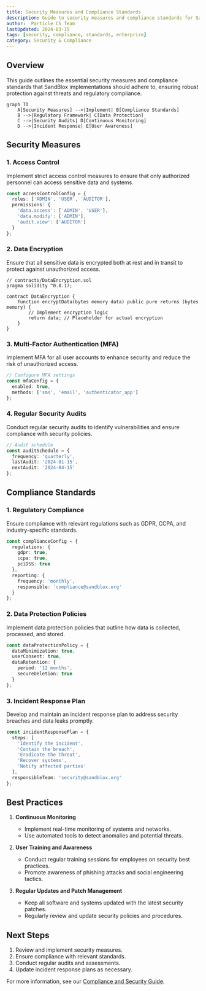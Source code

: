 ```yaml
---
title: Security Measures and Compliance Standards
description: Guide to security measures and compliance standards for SandBlox implementations
author:  Particle CS Team
lastUpdated: 2024-03-15
tags: [security, compliance, standards, enterprise]
category: Security & Compliance
---
```


## Overview

This guide outlines the essential security measures and compliance standards that SandBlox implementations should adhere to, ensuring robust protection against threats and regulatory compliance.

```mermaid
graph TD
    A[Security Measures] -->|Implement| B[Compliance Standards]
    B -->|Regulatory Framework| C[Data Protection]
    C -->|Security Audits| D[Continuous Monitoring]
    D -->|Incident Response| E[User Awareness]
```

## Security Measures

### 1. Access Control

Implement strict access control measures to ensure that only authorized personnel can access sensitive data and systems.

```typescript
const accessControlConfig = {
  roles: ['ADMIN', 'USER', 'AUDITOR'],
  permissions: {
    'data.access': ['ADMIN', 'USER'],
    'data.modify': ['ADMIN'],
    'audit.view': ['AUDITOR']
  }
};
```

### 2. Data Encryption

Ensure that all sensitive data is encrypted both at rest and in transit to protect against unauthorized access.

```solidity
// contracts/DataEncryption.sol
pragma solidity ^0.8.17;

contract DataEncryption {
    function encryptData(bytes memory data) public pure returns (bytes memory) {
        // Implement encryption logic
        return data; // Placeholder for actual encryption
    }
}
```

### 3. Multi-Factor Authentication (MFA)

Implement MFA for all user accounts to enhance security and reduce the risk of unauthorized access.

```typescript
// Configure MFA settings
const mfaConfig = {
  enabled: true,
  methods: ['sms', 'email', 'authenticator_app']
};
```

### 4. Regular Security Audits

Conduct regular security audits to identify vulnerabilities and ensure compliance with security policies.

```typescript
// Audit schedule
const auditSchedule = {
  frequency: 'quarterly',
  lastAudit: '2024-01-15',
  nextAudit: '2024-04-15'
};
```

## Compliance Standards

### 1. Regulatory Compliance

Ensure compliance with relevant regulations such as GDPR, CCPA, and industry-specific standards.

```typescript
const complianceConfig = {
  regulations: {
    gdpr: true,
    ccpa: true,
    pciDSS: true
  },
  reporting: {
    frequency: 'monthly',
    responsible: 'compliance@sandblox.org'
  }
};
```

### 2. Data Protection Policies

Implement data protection policies that outline how data is collected, processed, and stored.

```typescript
const dataProtectionPolicy = {
  dataMinimization: true,
  userConsent: true,
  dataRetention: {
    period: '12 months',
    secureDeletion: true
  }
};
```

### 3. Incident Response Plan

Develop and maintain an incident response plan to address security breaches and data leaks promptly.

```typescript
const incidentResponsePlan = {
  steps: [
    'Identify the incident',
    'Contain the breach',
    'Eradicate the threat',
    'Recover systems',
    'Notify affected parties'
  ],
  responsibleTeam: 'security@sandblox.org'
};
```

## Best Practices

1. **Continuous Monitoring**
   - Implement real-time monitoring of systems and networks.
   - Use automated tools to detect anomalies and potential threats.

2. **User Training and Awareness**
   - Conduct regular training sessions for employees on security best practices.
   - Promote awareness of phishing attacks and social engineering tactics.

3. **Regular Updates and Patch Management**
   - Keep all software and systems updated with the latest security patches.
   - Regularly review and update security policies and procedures.

## Next Steps

1. Review and implement security measures.
2. Ensure compliance with relevant standards.
3. Conduct regular audits and assessments.
4. Update incident response plans as necessary.

For more information, see our [Compliance and Security Guide](../guides/security-compliance.md). 